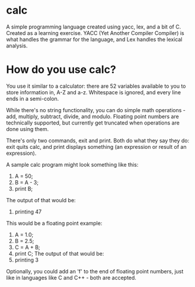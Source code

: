 # calc
A simple programming language created using yacc, lex, and a bit of C. Created as a learning exercise.
YACC (Yet Another Compiler Compiler) is what handles the grammar for the language, and Lex handles the lexical analysis.

# How do you use calc?
You use it similar to a calculator: there are 52 variables available to you to store information in, A-Z and a-z.
Whitespace is ignored, and every line ends in a semi-colon.

While there's no string functionality, you can do simple math operations - add, multiply, subtract, divide, and modulo. Floating point numbers are technically supported, but currently get truncated when operations are done using them.

There's only two commands, exit and print. Both do what they say they do: exit quits calc, and print displays something (an expression or result of an expression). 

A sample calc program might look something like this: 
1. A = 50;
2. B = A - 3;
3. print B;

The output of that would be: 
1. printing 47

This would be a floating point example: 
1. A = 1.0;
2. B = 2.5;
3. C = A + B;
4. print C;
The output of that would be: 
1. printing 3

Optionally, you could add an 'f' to the end of floating point numbers, just like in languages like C and C++ - both are accepted.
